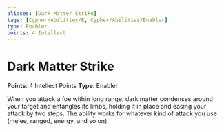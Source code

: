 ```yaml
---
aliases: [Dark Matter Strike]
tags: [Cypher/Abilities/E, Cypher/Abilities/Enabler]
type: Enabler
points: 4 Intellect
---
```


# Dark Matter Strike

**Points**: 4 Intellect Points
**Type**: Enabler

When you attack a foe within long range, dark matter condenses around your target and entangles its limbs, holding it in place and easing your attack by two steps. The ability works for whatever kind of attack you use (melee, ranged, energy, and so on).
